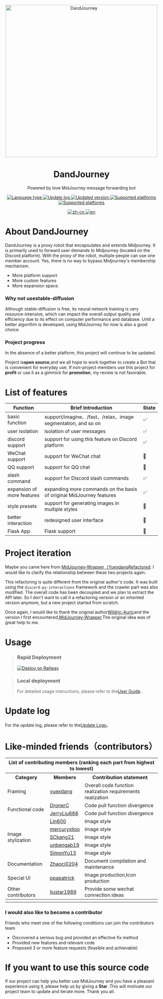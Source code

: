 <p align="center">
  <img width="500" src="https://user-images.githubusercontent.com/56034408/234861839-7cddd103-e597-4029-b514-063c4bca5227.png" alt="DandJourney">
  
  <h1 align="center">DandJourney</h1>
  <p align="center"> Powered by love MidJourney message forwarding bot </p>
</p>

<p align="center">
  <a href="#">
    <img alt="Language type" src="https://img.shields.io/badge/language-Python-blue?style=flat&logo=python&logoColor=white" />
  </a>
  <a href="https://github.com/yuexdang/DandJourney/blob/main/Doc/UpdateLogs.md">
    <img alt="Update log" src="https://img.shields.io/badge/Update--Log-ClickHere-brightgreen?style=flat&logo=uploaded&logoColor=white" />
  </a>
  <a href="https://github.com/yuexdang/DandJourney/releases">
    <img alt="Updated version" src="https://img.shields.io/github/downloads/yuexdang/DandJourney/total.svg?style=flat&logo=docusign&logoColor=white" />
  </a>
  <a href="#">
    <img alt="Supported platforms" src="https://img.shields.io/badge/chat-discord-blue?style=flat&logo=discord&logoColor=white" />
  </a>
   <a href="#">
    <img alt="Supported platforms" src="https://img.shields.io/badge/chat-wechat-green?style=flat&logo=wechat&logoColor=white" />
  </a>
</p>

<p align="center">
    <a href="https://github.com/yuexdang/DandJourney/blob/main/README.md">
      <img alt="zh-cn" src="https://img.shields.io/badge/-%E4%B8%AD%E6%96%87-lightgrey" />
    </a> 
    <a href="#">
      <img alt="en" src="https://img.shields.io/badge/-ENGLISH-blue" />
    </a> 
</p>

# About DandJourney

DandJourney is a proxy robot that encapsulates and extends Midjourney. It is primarily used to forward user demands to Midjourney (located on the Discord platform). With the proxy of the robot, multiple people can use one member account. Yes, there is no way to bypass Midjourney's membership mechanism.

- More platform support
- More custom features
- More expansion space.

### Why not usestable-diffusion

Although stable-diffusion is free, its neural network training is very resource-intensive, which can impact the overall output quality and efficiency due to its effect on computer performance and database. Until a better algorithm is developed, using MidJourney for now is also a good choice.

### Project progress

In the absence of a better platform, this project will continue to be updated.

Project is**open source**,and we all hope to work together to create a Bot that is convenient for everyday use. If non-project members use this project for **profit** or use it as a gimmick for **promotion**, my review is not favorable.

# List of features
|  Function  | Brief Introduction | State |
|  ----  | ----  | ---- |
| basic function | support/imagine、/fast、/relax、image segmentation, and so on | ✅ |
| user isolation | isolation of user messages | ✅ |
| discord support | support for using this feature on Discord platform | ✅ |
| WeChat support  | support for WeChat chat | 🚧 |
| QQ support | support for QQ chat | 🚧 |
| slash command | support for Discord slash commands | ✅ |
| expansion of more features | expanding more commands on the basis of original MidJourney features | ✅ |
| style presets | support for generating images in multiple styles | 🚧 |
| better interaction | redesigned user interface | 🚧 |
| Flask App | Flask support | 🚧 |

# Project iteration

Maybe you came here from [MidJourney-Wrapper（YuexdangRefactored](https://github.com/yuexdang/MidJourney-Wrapper). I would like to clarify the relationship between these two projects again.

This refactoring is quite different from the original author's code. It was built using the `discord-py-interactions` framework and the crawler part was also modified. The overall code has been decoupled and we plan to extract the API later. So I don't want to call it a refactoring version or an inherited version anymore, but a new project started from scratch.

Once again, I would like to thank the original author[Wildric-Auric](https://github.com/Wildric-Auric)and the version I first encountered,[MidJourney-Wrapper](https://github.com/Wildric-Auric/MidJourney-Wrapper).The original idea was of great help to me.

# Usage

> ### **Rapid Deployment**
>
>[![Deploy on Railway](https://railway.app/button.svg)](https://railway.app/template/aWVdcq?referralCode=SvAPpE)

> ### **Local deployment**
>
>For detailed usage instructions, please refer to the[User Guide](https://github.com/yuexdang/DandJourney/blob/main/Doc/Usage.md)..


# Update log

 For the update log, please refer to the[Update Logs](https://github.com/yuexdang/DandJourney/blob/main/Doc/UpdateLogs.md)。

# Like-minded friends（contributors）

<table>
<thead>
  <tr>
    <th colspan="3">List of contributing members (ranking each part from highest to lowest)</th>
  </tr>
</thead>
<tbody>
  <tr>
    <th>Category</td>
    <th>Members</td>
    <th>Contribution statement</td>
  </tr>
  <tr>
    <td>Framing</td>
    <td><a href="https://github.com/yuexdang">yuexdang</a></td>
    <td>Overall code function realization requirements realization</td>
  </tr>
  <tr>
    <td rowspan="2">Functional code</td>
    <td><a href="https://github.com/DronerC">DronerC</a></td>
    <td>Code pull function divergence</td>
  </tr>
  <tr>
    <td><a href="https://github.com/JerryLiu666">JerryLiu666</a></td>
    <td>Code pull function divergence</td>
  </tr>
  <tr>
    <td rowspan="5">Image stylization</td>
    <td><a href="https://github.com/Lin600">Lin600</a></td>
    <td>Image style</td>
  </tr>
  <tr>
    <td><a href="https://github.com/mercuryxlloo">mercuryxlloo</a></td>
    <td>Image style</td>
  </tr>
  <tr>
    <td><a href="https://github.com/SCkang21">SCkang21</a></td>
    <td>Image style</td>
  </tr>
  <tr>
    <td><a href="https://github.com/unbengab19">unbengab19</a></td>
    <td>Image style</td>
  </tr>
  <tr>
    <td><a href="https://github.com/SimonYu13">SimonYu13</a></td>
    <td>Image style</td>
  </tr>
  <tr>
    <td>Documentation</td>
    <td><a href="https://github.com/Zhaoci0204">Zhaoci0204</a></td>
    <td>Document compilation and maintenance</td>
  </tr>
  <tr>
    <td>Special UI</td>
    <td><a href="https://github.com/ppapatrick">ppapatrick</a></td>
    <td>Image production,Icon production</td>
  </tr>
  <tr>
    <td>Other contributors</td>
    <td><a href="https://github.com/liustar1989">liustar1989</a></td>
    <td>Provide some wechat connection ideas</td>
  </tr>
  <tr>
  <th></th>
  <th></th>
  <th></th>
  </tr>
</tbody>
</table>

### I would also like to become a contributor

Friends who meet one of the following conditions can join the contributors team
- Discovered a serious bug and provided an effective fix method
- Provided new features and relevant code
- Proposed 3 or more feature requests (feasible and achievable)

# If you want to use this source code

 If our project can help you better use MidJourney and you have a pleasant experience using it, please help us by giving a **Star** .This will motivate our project team to update and iterate more. Thank you all.